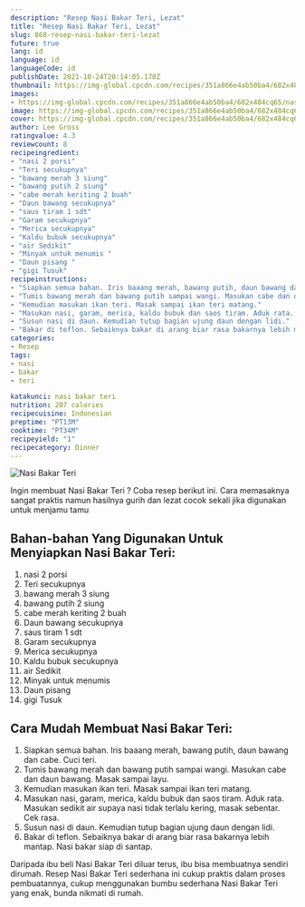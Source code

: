 ```yaml
---
description: "Resep Nasi Bakar Teri, Lezat"
title: "Resep Nasi Bakar Teri, Lezat"
slug: 868-resep-nasi-bakar-teri-lezat
future: true
lang: id
language: id
languageCode: id
publishDate: 2021-10-24T20:14:05.170Z 
thumbnail: https://img-global.cpcdn.com/recipes/351a866e4ab50ba4/682x484cq65/nasi-bakar-teri-foto-resep-utama.png
images:
- https://img-global.cpcdn.com/recipes/351a866e4ab50ba4/682x484cq65/nasi-bakar-teri-foto-resep-utama.png
image: https://img-global.cpcdn.com/recipes/351a866e4ab50ba4/682x484cq65/nasi-bakar-teri-foto-resep-utama.png
cover: https://img-global.cpcdn.com/recipes/351a866e4ab50ba4/682x484cq65/nasi-bakar-teri-foto-resep-utama.png
author: Lee Gross
ratingvalue: 4.3
reviewcount: 8
recipeingredient:
- "nasi 2 porsi"
- "Teri secukupnya"
- "bawang merah 3 siung"
- "bawang putih 2 siung"
- "cabe merah keriting 2 buah"
- "Daun bawang secukupnya"
- "saus tiram 1 sdt"
- "Garam secukupnya"
- "Merica secukupnya"
- "Kaldu bubuk secukupnya"
- "air Sedikit"
- "Minyak untuk menumis "
- "Daun pisang "
- "gigi Tusuk"
recipeinstructions:
- "Siapkan semua bahan. Iris baaang merah, bawang putih, daun bawang dan cabe. Cuci teri."
- "Tumis bawang merah dan bawang putih sampai wangi. Masukan cabe dan daun bawang. Masak sampai layu."
- "Kemudian masukan ikan teri. Masak sampai ikan teri matang."
- "Masukan nasi, garam, merica, kaldu bubuk dan saos tiram. Aduk rata. Masukan sedikit air supaya nasi tidak terlalu kering, masak sebentar. Cek rasa."
- "Susun nasi di daun. Kemudian tutup bagian ujung daun dengan lidi."
- "Bakar di teflon. Sebaiknya bakar di arang biar rasa bakarnya lebih mantap. Nasi bakar siap di santap."
categories:
- Resep
tags:
- nasi
- bakar
- teri

katakunci: nasi bakar teri 
nutrition: 207 calories
recipecuisine: Indonesian
preptime: "PT13M"
cooktime: "PT34M"
recipeyield: "1"
recipecategory: Dinner
---
```



![Nasi Bakar Teri](https://img-global.cpcdn.com/recipes/351a866e4ab50ba4/682x484cq65/nasi-bakar-teri-foto-resep-utama.png)

Ingin membuat Nasi Bakar Teri ? Coba resep berikut ini. Cara memasaknya sangat praktis namun hasilnya gurih dan lezat cocok sekali jika digunakan untuk menjamu tamu

<!--inarticleads1-->

## Bahan-bahan Yang Digunakan Untuk Menyiapkan Nasi Bakar Teri:

1. nasi 2 porsi
1. Teri secukupnya
1. bawang merah 3 siung
1. bawang putih 2 siung
1. cabe merah keriting 2 buah
1. Daun bawang secukupnya
1. saus tiram 1 sdt
1. Garam secukupnya
1. Merica secukupnya
1. Kaldu bubuk secukupnya
1. air Sedikit
1. Minyak untuk menumis 
1. Daun pisang 
1. gigi Tusuk



<!--inarticleads2-->

## Cara Mudah Membuat Nasi Bakar Teri:

1. Siapkan semua bahan. Iris baaang merah, bawang putih, daun bawang dan cabe. Cuci teri.
1. Tumis bawang merah dan bawang putih sampai wangi. Masukan cabe dan daun bawang. Masak sampai layu.
1. Kemudian masukan ikan teri. Masak sampai ikan teri matang.
1. Masukan nasi, garam, merica, kaldu bubuk dan saos tiram. Aduk rata. Masukan sedikit air supaya nasi tidak terlalu kering, masak sebentar. Cek rasa.
1. Susun nasi di daun. Kemudian tutup bagian ujung daun dengan lidi.
1. Bakar di teflon. Sebaiknya bakar di arang biar rasa bakarnya lebih mantap. Nasi bakar siap di santap.




Daripada ibu beli  Nasi Bakar Teri  diluar terus, ibu  bisa membuatnya sendiri dirumah. Resep  Nasi Bakar Teri  sederhana ini cukup praktis dalam proses pembuatannya, cukup menggunakan bumbu sederhana  Nasi Bakar Teri  yang enak, bunda nikmati di rumah.
